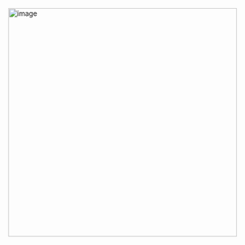 <img width="461" alt="image" src="https://user-images.githubusercontent.com/75510135/151180418-02196c6c-8790-4b3a-84ad-0657b22fdd08.png">

